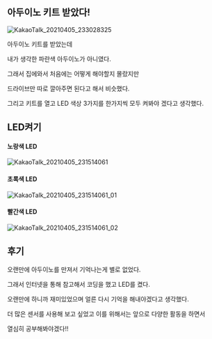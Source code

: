 ## 아두이노 키트 받았다!
![KakaoTalk_20210405_233028325](https://user-images.githubusercontent.com/81272875/113999270-d9b48400-9894-11eb-933c-781a221ee21d.jpg)

아두이노 키트를 받았는데    

내가 생각한 파란색 아두이노가 아니였다.    

그래서 집에와서 처음에는 어떻게 해야할지 몰랐지만   

드라이브만 따로 깔아주면 된다고 해서 비슷했다.    

그리고 키트를 열고 LED 색상 3가지를 한가지씩 모두 켜봐야 겠다고 생각했다.

## LED켜기

#### 노랑색 LED
![KakaoTalk_20210405_231514061](https://user-images.githubusercontent.com/81272875/113999577-2009e300-9895-11eb-952a-ffcb9b0d72f3.jpg)  


#### 초록색 LED
![KakaoTalk_20210405_231514061_01](https://user-images.githubusercontent.com/81272875/113999584-213b1000-9895-11eb-8621-1a0f1be63dc9.jpg)


#### 빨간색 LED
![KakaoTalk_20210405_231514061_02](https://user-images.githubusercontent.com/81272875/113999590-226c3d00-9895-11eb-8214-24af9308818e.jpg)

## 후기

오랜만에 아두이노를 만져서 기억나는게 별로 없었다.

그래서 인터넷을 통해 참고해서 코딩을 했고 LED를 켰다. 

오랜만에 하니까 재미있었으며 얼른 다시 기억을 해내야겠다고 생각했다. 

더 많은 센서를 사용해 보고 싶었고 이를 위해서는 앞으로 다양한 활동을 하면서

열심히 공부해봐야겠다!!

